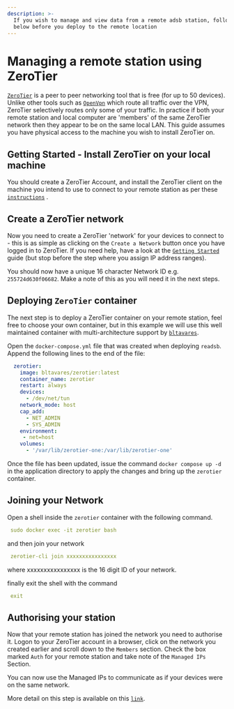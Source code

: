 ```yaml
---
description: >-
  If you wish to manage and view data from a remote adsb station, follow the steps
  below before you deploy to the remote location
---
```


# Managing a remote station using ZeroTier

[`ZeroTier`](https://www.zerotier.com/) is a peer to peer networking tool that is free (for up to 50 devices). Unlike other tools such as [`OpenVpn`](https://openvpn.net/) which route all traffic over the VPN, ZeroTier selectively routes only some of your traffic. In practice if both your remote station and local computer are 'members' of the same ZeroTier network then they appear to be on the same local LAN. This guide assumes you have physical access to the machine you wish to install ZeroTier on.

## Getting Started - Install ZeroTier on your local machine

You should create a ZeroTier Account, and install the ZeroTier client on the machine you intend to use to connect to your remote station as per these [`instructions`](https://www.zerotier.com/download/) .

## Create a ZeroTier network

Now you need to create a ZeroTier 'network' for your devices to connect to - this is as simple as clicking on the `Create a Network` button once you have logged in to ZeroTier. If you need help, have a look at the [`Getting Started`](https://docs.zerotier.com/getting-started/getting-started/) guide (but stop before the step where you assign IP address ranges).

You should now have a unique 16 character Network ID e.g. `255724d630f06682`. Make a note of this as you will need it in the next steps.

## Deploying `ZeroTier` container

The next step is to deploy a ZeroTier container on your remote station, feel free to choose your own container, but in this example we will use this well maintained container with multi-architecture support by [`bltavares`](https://hub.docker.com/r/bltavares/zerotier).

Open the `docker-compose.yml` file that was created when deploying `readsb`. Append the following lines to the end of the file:

```yaml
  zerotier:
    image: bltavares/zerotier:latest
    container_name: zerotier
    restart: always
    devices:
      - /dev/net/tun
    network_mode: host
    cap_add:
      - NET_ADMIN
      - SYS_ADMIN
    environment:
     - net=host
    volumes:
      - '/var/lib/zerotier-one:/var/lib/zerotier-one'
```

Once the file has been updated, issue the command `docker compose up -d` in the application directory to apply the changes and bring up the `zerotier` container.

## Joining your Network

Open a shell inside the `zerotier` container with the following command.

```yaml
 sudo docker exec -it zerotier bash
```

and then join your network

```yaml
 zerotier-cli join xxxxxxxxxxxxxxxx
```

where xxxxxxxxxxxxxxxx is the 16 digit ID of your network.

finally exit the shell with the command

```yaml
 exit
```

## Authorising your station

Now that your remote station has joined the network you need to authorise it. Logon to your ZeroTier account in a browser, click on the network you created earlier and scroll down to the `Members` section. Check the box marked `Auth` for your remote station and take note of the `Managed IPs` Section.

You can now use the Managed IPs to communicate as if your devices were on the same network.

More detail on this step is available on this [`link`](https://zerotier.atlassian.net/wiki/spaces/SD/pages/8454145/Getting+Started+with+ZeroTier).

